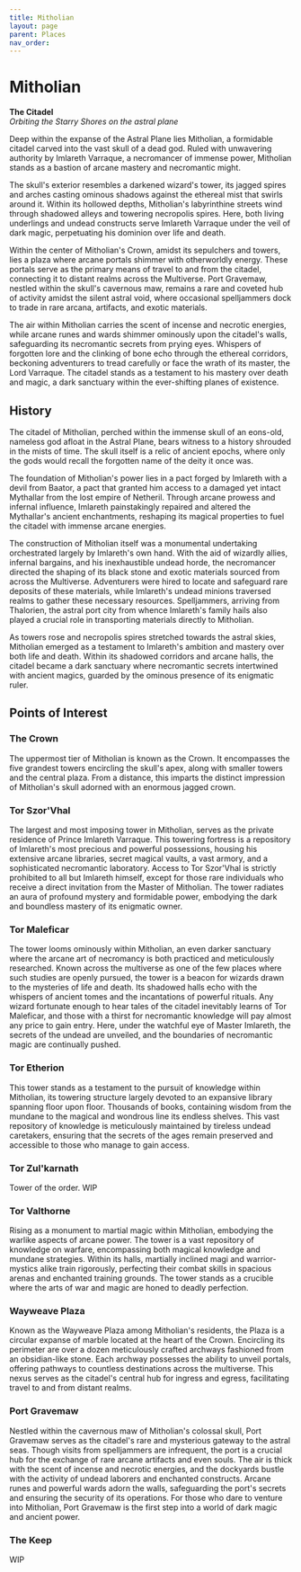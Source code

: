 ```yaml
---
title: Mitholian
layout: page
parent: Places
nav_order: 
---
```

# Mitholian  
**The Citadel**  
*Orbiting the Starry Shores on the astral plane*  

Deep within the expanse of the Astral Plane lies Mitholian, a formidable citadel carved into the vast skull of a dead god. Ruled with unwavering authority by Imlareth Varraque, a necromancer of immense power, Mitholian stands as a bastion of arcane mastery and necromantic might.

The skull's exterior resembles a darkened wizard's tower, its jagged spires and arches casting ominous shadows against the ethereal mist that swirls around it. Within its hollowed depths, Mitholian's labyrinthine streets wind through shadowed alleys and towering necropolis spires. Here, both living underlings and undead constructs serve Imlareth Varraque under the veil of dark magic, perpetuating his dominion over life and death.

Within the center of Mitholian's Crown, amidst its sepulchers and towers, lies a plaza where arcane portals shimmer with otherworldly energy. These portals serve as the primary means of travel to and from the citadel, connecting it to distant realms across the Multiverse. Port Gravemaw, nestled within the skull's cavernous maw, remains a rare and coveted hub of activity amidst the silent astral void, where occasional spelljammers dock to trade in rare arcana, artifacts, and exotic materials.

The air within Mitholian carries the scent of incense and necrotic energies, while arcane runes and wards shimmer ominously upon the citadel's walls, safeguarding its necromantic secrets from prying eyes. Whispers of forgotten lore and the clinking of bone echo through the ethereal corridors, beckoning adventurers to tread carefully or face the wrath of its master, the Lord Varraque. The citadel stands as a testament to his mastery over death and magic, a dark sanctuary within the ever-shifting planes of existence.

## History  
The citadel of Mitholian, perched within the immense skull of an eons-old, nameless god afloat in the Astral Plane, bears witness to a history shrouded in the mists of time. The skull itself is a relic of ancient epochs, where only the gods would recall the forgotten name of the deity it once was.

The foundation of Mitholian's power lies in a pact forged by Imlareth with a devil from Baator, a pact that granted him access to a damaged yet intact Mythallar from the lost empire of Netheril. Through arcane prowess and infernal influence, Imlareth painstakingly repaired and altered the Mythallar's ancient enchantments, reshaping its magical properties to fuel the citadel with immense arcane energies.

The construction of Mitholian itself was a monumental undertaking orchestrated largely by Imlareth's own hand. With the aid of wizardly allies, infernal bargains, and his inexhaustible undead horde, the necromancer directed the shaping of its black stone and exotic materials sourced from across the Multiverse. Adventurers were hired to locate and safeguard rare deposits of these materials, while Imlareth's undead minions traversed realms to gather these necessary resources. Spelljammers, arriving from Thalorien, the astral port city from whence Imlareth's family hails also played a crucial role in transporting materials directly to Mitholian.

As towers rose and necropolis spires stretched towards the astral skies, Mitholian emerged as a testament to Imlareth's ambition and mastery over both life and death. Within its shadowed corridors and arcane halls, the citadel became a dark sanctuary where necromantic secrets intertwined with ancient magics, guarded by the ominous presence of its enigmatic ruler.

## Points of Interest  
### The Crown
  The uppermost tier of Mitholian is known as the Crown. It encompasses the five grandest towers encircling the skull's apex, along with smaller towers and the central plaza. From a distance, this imparts the distinct impression of Mitholian's skull adorned with an enormous jagged crown.  
### Tor Szor'Vhal
  The largest and most imposing tower in Mitholian, serves as the private residence of Prince Imlareth Varraque. This towering fortress is a repository of Imlareth's most precious and powerful possessions, housing his extensive arcane libraries, secret magical vaults, a vast armory, and a sophisticated necromantic laboratory. Access to Tor Szor'Vhal is strictly prohibited to all but Imlareth himself, except for those rare individuals who receive a direct invitation from the Master of Mitholian. The tower radiates an aura of profound mystery and formidable power, embodying the dark and boundless mastery of its enigmatic owner.  
### Tor Maleficar
  The tower looms ominously within Mitholian, an even darker sanctuary where the arcane art of necromancy is both practiced and meticulously researched. Known across the multiverse as one of the few places where such studies are openly pursued, the tower is a beacon for wizards drawn to the mysteries of life and death. Its shadowed halls echo with the whispers of ancient tomes and the incantations of powerful rituals. Any wizard fortunate enough to hear tales of the citadel inevitably learns of Tor Maleficar, and those with a thirst for necromantic knowledge will pay almost any price to gain entry. Here, under the watchful eye of Master Imlareth, the secrets of the undead are unveiled, and the boundaries of necromantic magic are continually pushed.  
### Tor Etherion
  This tower stands as a testament to the pursuit of knowledge within Mitholian, its towering structure largely devoted to an expansive library spanning floor upon floor. Thousands of books, containing wisdom from the mundane to the magical and wondrous line its endless shelves. This vast repository of knowledge is meticulously maintained by tireless undead caretakers, ensuring that the secrets of the ages remain preserved and accessible to those who manage to gain access.  
### Tor Zul'karnath
  Tower of the order. WIP  
### Tor Valthorne
  Rising as a monument to martial magic within Mitholian, embodying the warlike aspects of arcane power. The tower is a vast repository of knowledge on warfare, encompassing both magical knowledge and mundane strategies. Within its halls, martially inclined magi and warrior-mystics alike train rigorously, perfecting their combat skills in spacious arenas and enchanted training grounds. The tower stands as a crucible where the arts of war and magic are honed to deadly perfection.  
### Wayweave Plaza  
  Known as the Wayweave Plaza among Mitholian's residents, the Plaza is a circular expanse of marble located at the heart of the Crown. Encircling its perimeter are over a dozen meticulously crafted archways fashioned from an obsidian-like stone. Each archway possesses the ability to unveil portals, offering pathways to countless destinations across the multiverse. This nexus serves as the citadel's central hub for ingress and egress, facilitating travel to and from distant realms.  
### Port Gravemaw
  Nestled within the cavernous maw of Mitholian's colossal skull, Port Gravemaw serves as the citadel's rare and mysterious gateway to the astral seas. Though visits from spelljammers are infrequent, the port is a crucial hub for the exchange of rare arcane artifacts and even souls. The air is thick with the scent of incense and necrotic energies, and the dockyards bustle with the activity of undead laborers and enchanted constructs. Arcane runes and powerful wards adorn the walls, safeguarding the port's secrets and ensuring the security of its operations. For those who dare to venture into Mitholian, Port Gravemaw is the first step into a world of dark magic and ancient power.  
### The Keep
  WIP
